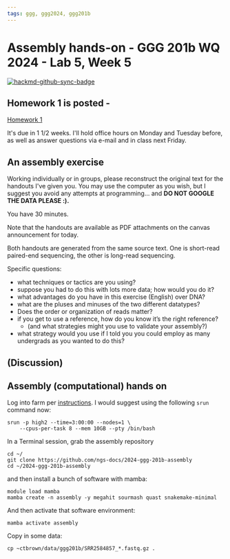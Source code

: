 ```yaml
---
tags: ggg, ggg2024, ggg201b
---
```


# Assembly hands-on - GGG 201b WQ 2024 - Lab 5, Week 5

[![hackmd-github-sync-badge](https://hackmd.io/Vs7rMLJaTHWPV8VdMND_-Q/badge)](https://hackmd.io/Vs7rMLJaTHWPV8VdMND_-Q)


## Homework 1 is posted -

[Homework 1](https://hackmd.io/WJPwMTpVTcaV9K_hLCq4mw?view#)

It's due in 1 1/2 weeks. I'll hold office hours on Monday and Tuesday before, as well as answer questions via e-mail and in class next Friday.

## An assembly exercise

Working individually or in groups, please reconstruct the original text for the handouts I've given you. You may use the computer as you wish, but I suggest you avoid any attempts at programming... and **DO NOT GOOGLE THE DATA PLEASE :).**

You have 30 minutes.

Note that the handouts are available as PDF attachments on the canvas announcement for today.

Both handouts are generated from the same source text. One is short-read paired-end sequencing, the other is long-read sequencing.

Specific questions:

* what techniques or tactics are you using?
* suppose you had to do this with lots more data; how would you do it?
* what advantages do you have in this exercise (English) over DNA?
* what are the pluses and minuses of the two different datatypes?
* Does the order or organization of reads matter?
* if you get to use a reference, how do you know it’s the right reference?
    * (and what strategies might you use to validate your assembly?)
* what strategy would you use if I told you you could employ as many undergrads as you wanted to do this?

## (Discussion)

## Assembly (computational) hands on

Log into farm per [instructions](https://hackmd.io/ZsRzMgMHREGWk2oGoZXOYA?view#Appendix-Advance-preparation-for-HW-0---links-amp-info). I would suggest using the following `srun` command now:
```
srun -p high2 --time=3:00:00 --nodes=1 \
    --cpus-per-task 8 --mem 10GB --pty /bin/bash
```

In a Terminal session, grab the assembly repository
```
cd ~/
git clone https://github.com/ngs-docs/2024-ggg-201b-assembly
cd ~/2024-ggg-201b-assembly
```

and then install a bunch of software with mamba:
```
module load mamba
mamba create -n assembly -y megahit sourmash quast snakemake-minimal
```

And then activate that software environment:
```
mamba activate assembly
```

Copy in some data:
```
cp ~ctbrown/data/ggg201b/SRR2584857_*.fastq.gz .
```

